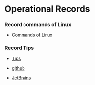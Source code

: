 # Operational Records

### Record commands of Linux

- [Commands of Linux](https://github.com/breky/notes/blob/master/Linux/common.md)

### Record Tips

- [Tips](https://github.com/breky/notes/tree/master/Tips/Tips.md)

- [github](https://github.com/breky/notes/tree/master/Tips/github.md)

- [JetBrains](https://github.com/breky/notes/tree/master/Tips/JetBrains.md)





